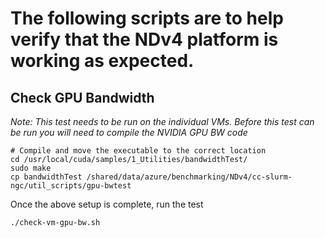 # The following scripts are to help verify that the NDv4 platform is working as expected.

## Check GPU Bandwidth
_Note: This test needs to be run on the individual VMs. Before this test can be run you will need to compile the NVIDIA GPU BW code_
```shell
# Compile and move the executable to the correct location
cd /usr/local/cuda/samples/1_Utilities/bandwidthTest/
sudo make
cp bandwidthTest /shared/data/azure/benchmarking/NDv4/cc-slurm-ngc/util_scripts/gpu-bwtest
```
Once the above setup is complete, run the test
```shell
./check-vm-gpu-bw.sh
```
